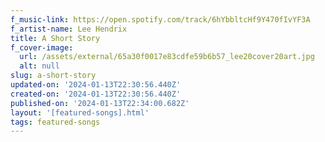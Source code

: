 ```yaml
---
f_music-link: https://open.spotify.com/track/6hYbbltcHf9Y470fIvYF3A
f_artist-name: Lee Hendrix
title: A Short Story
f_cover-image:
  url: /assets/external/65a30f0017e83cdfe59b6b57_lee20cover20art.jpg
  alt: null
slug: a-short-story
updated-on: '2024-01-13T22:30:56.440Z'
created-on: '2024-01-13T22:30:56.440Z'
published-on: '2024-01-13T22:34:00.682Z'
layout: '[featured-songs].html'
tags: featured-songs
---
```



